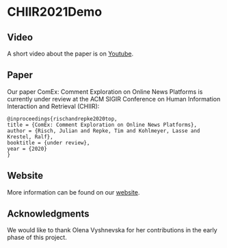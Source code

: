 # CHIIR2021Demo

## Video
A short video about the paper is on [Youtube](https://www.youtube.com/watch?v=a_ZIdJgOi6k).

## Paper
Our paper ComEx: Comment Exploration on Online News Platforms is currently under review at the ACM SIGIR Conference on
Human Information Interaction and Retrieval (CHIIR):

    @inproceedings{rischandrepke2020top,
    title = {ComEx: Comment Exploration on Online News Platforms},
    author = {Risch, Julian and Repke, Tim and Kohlmeyer, Lasse and Krestel, Ralf},
    booktitle = {under review},
    year = {2020}
    }

## Website
More information can be found on our [website](https://hpi.de/naumann/s/comex).

## Acknowledgments
We would like to thank Olena Vyshnevska for her contributions in the early phase of this project.
